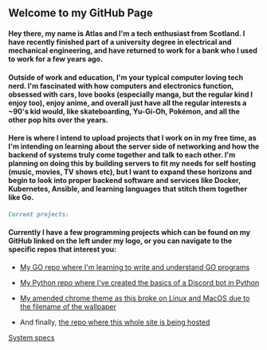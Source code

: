 ## Welcome to my GitHub Page

#### Hey there, my name is Atlas and I'm a tech enthusiast from Scotland. I have recently finished part of a university degree in electrical and mechanical engineering, and have returned to work for a bank who I used to work for a few years ago.

#### Outside of work and education, I'm your typical computer loving tech nerd. I'm fascinated with how computers and electronics function, obsessed with cars, love books (especially manga, but the regular kind I enjoy too), enjoy anime, and overall just have all the regular interests a ~90's kid would, like skateboarding, Yu-Gi-Oh, Pokémon, and all the other pop hits over the years.

#### Here is where I intend to upload projects that I work on in my free time, as I'm intending on learning about the server side of networking and how the backend of systems truly come together and talk to each other. I'm planning on doing this by building servers to fit my needs for self hosting (music, movies, TV shows etc), but I want to expand these horizons and begin to look into proper backend software and services like Docker, Kubernetes, Ansible, and learning languages that stitch them together like Go.

```markdown
Current projects:
```

#### Currently I have a few programming projects which can be found on my GitHub linked on the left under my logo, or you can navigate to the specific repos that interest you:
 - [My GO repo where I'm learning to write and understand GO programs](https://github.com/ian-t-inglis/GO)
  
  - [My Python repo where I've created the basics of a Discord bot in Python](https://github.com/ian-t-inglis/Discord-bot)
   
   - [My amended chrome theme as this broke on Linux and MacOS due to the filename of the wallpaper](https://github.com/ian-t-inglis/Rei-Ayanami-Chrome-Theme)
   
   - And finally, [the repo where this whole site is being hosted](https://github.com/ian-t-inglis/ian-t-inglis.github.io)

   [System specs](specs.md)